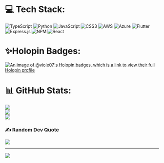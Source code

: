 
# 💻 Tech Stack:
![TypeScript](https://img.shields.io/badge/typescript-%23007ACC.svg?style=flat-square&logo=typescript&logoColor=white) ![Python](https://img.shields.io/badge/python-3670A0?style=flat-square&logo=python&logoColor=ffdd54) ![JavaScript](https://img.shields.io/badge/javascript-%23323330.svg?style=flat-square&logo=javascript&logoColor=%23F7DF1E) ![CSS3](https://img.shields.io/badge/css3-%231572B6.svg?style=flat-square&logo=css3&logoColor=white) ![AWS](https://img.shields.io/badge/AWS-%23FF9900.svg?style=flat-square&logo=amazon-aws&logoColor=white) ![Azure](https://img.shields.io/badge/azure-%230072C6.svg?style=flat-square&logo=microsoftazure&logoColor=white) ![Flutter](https://img.shields.io/badge/Flutter-%2302569B.svg?style=flat-square&logo=Flutter&logoColor=white) ![Express.js](https://img.shields.io/badge/express.js-%23404d59.svg?style=flat-square&logo=express&logoColor=%2361DAFB) ![NPM](https://img.shields.io/badge/NPM-%23CB3837.svg?style=flat-square&logo=npm&logoColor=white) ![React](https://img.shields.io/badge/react-%2320232a.svg?style=flat-square&logo=react&logoColor=%2361DAFB)

# ✨Holopin Badges:


[![An image of @viole07's Holopin badges, which is a link to view their full Holopin profile](https://holopin.me/viole07)](https://holopin.io/@viole07)

# 📊 GitHub Stats:
![](https://github-readme-stats.vercel.app/api?username=viole07&theme=shadow_red&hide_border=false&include_all_commits=false&count_private=true)<br/>
![](https://github-readme-streak-stats.herokuapp.com/?user=viole07&theme=shadow_red&hide_border=false)<br/>
![](https://github-readme-stats.vercel.app/api/top-langs/?username=viole07&theme=shadow_red&hide_border=false&include_all_commits=false&count_private=true&layout=compact)

### ✍️ Random Dev Quote
![](https://quotes-github-readme.vercel.app/api?type=horizontal&theme=radical)

---
[![](https://visitcount.itsvg.in/api?id=viole07&icon=6&color=12)](https://visitcount.itsvg.in)

<!-- Proudly created with GPRM ( https://gprm.itsvg.in ) -->
